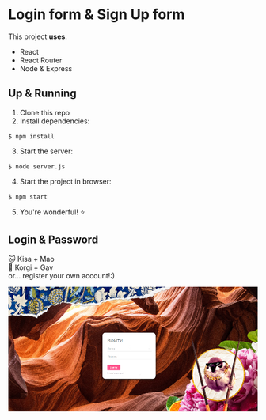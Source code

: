 # Login form & Sign Up form

This project **uses**:  
- React  
- React Router  
- Node & Express  

## Up & Running
1. Clone this repo  
2. Install dependencies:
```
$ npm install
```  
3. Start the server:
```
$ node server.js
```    
4. Start the project in browser:
```
$ npm start
```  
5. You're wonderful! ⭐️  

## Login & Password  
🐱  Kisa + Mao   
🐶  Korgi + Gav  
or... register your own account!:)

![image](cover.jpg)
